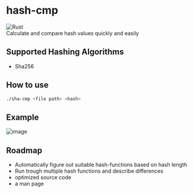 # hash-cmp
![Rust](https://img.shields.io/badge/rust-%23000000.svg?style=for-the-badge&logo=rust&logoColor=white)\
Calculate and compare hash values quickly and easily

## Supported Hashing Algorithms
- Sha256

## How to use
```bash
./sha-cmp <file path> <hash>
```

## Example
![image](https://user-images.githubusercontent.com/77125551/181832423-ce7a3095-a982-4710-86b7-a1d19cbf2692.png)

## Roadmap
- Automatically figure out suitable hash-functions based on hash length
- Run trough multiple hash functions and describe differences
- optimized source code
- a man page

